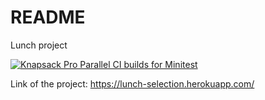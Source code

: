 # README

Lunch project

[![Knapsack Pro Parallel CI builds for Minitest](https://img.shields.io/badge/Knapsack%20Pro-Parallel%20%2F%20Minitest-%230074ff)](https://knapsackpro.com/dashboard/organizations/934/projects/891/test_suites/1283/builds?utm_campaign=organization-id-934&utm_content=test-suite-id-1283&utm_medium=readme&utm_source=knapsack-pro-badge&utm_term=project-id-891)

Link of the project: https://lunch-selection.herokuapp.com/
